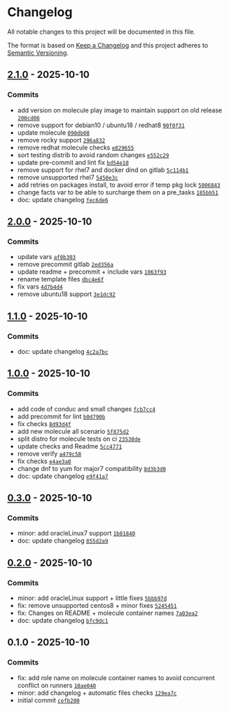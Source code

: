 # Changelog

All notable changes to this project will be documented in this file.

The format is based on [Keep a Changelog](https://keepachangelog.com/en/1.0.0/)
and this project adheres to [Semantic Versioning](https://semver.org/spec/v2.0.0.html).

## [2.1.0](https://gitlab.pleal.ovh/ansible-roles_base/ansible-apps_rsyslog_exporter/compare/2.0.0...2.1.0) - 2025-10-10

### Commits

- add version on molecule play image to maintain support on old release [`200cd06`](https://gitlab.pleal.ovh/ansible-roles_base/ansible-apps_rsyslog_exporter/commit/200cd065a183ec80d203666bc71376d09936e0c9)
- remove support for debian10 / ubuntu18 / redhat8 [`90f0f31`](https://gitlab.pleal.ovh/ansible-roles_base/ansible-apps_rsyslog_exporter/commit/90f0f31b26e1eec7b943ff1c8d6d09e7ce4dfc28)
- update molecule [`090db08`](https://gitlab.pleal.ovh/ansible-roles_base/ansible-apps_rsyslog_exporter/commit/090db08d7f5534da86b39f5157c4cd6e60c66210)
- remove rocky support [`296a832`](https://gitlab.pleal.ovh/ansible-roles_base/ansible-apps_rsyslog_exporter/commit/296a832cf3af952ba326466654ce6016a39a16ea)
- remove redhat molecule checks [`e829655`](https://gitlab.pleal.ovh/ansible-roles_base/ansible-apps_rsyslog_exporter/commit/e829655484f31c7a5707edeb631b26373816cb27)
- sort testing distrib to avoid random changes [`e552c29`](https://gitlab.pleal.ovh/ansible-roles_base/ansible-apps_rsyslog_exporter/commit/e552c2949e2569b53b0cc4447f5993bf8f6fe728)
- update pre-commit and lint fix [`bd54e10`](https://gitlab.pleal.ovh/ansible-roles_base/ansible-apps_rsyslog_exporter/commit/bd54e1008930e394afd8bc8d19963b9547748953)
- remove support for rhel7 and docker dind on gitlab [`5c114b1`](https://gitlab.pleal.ovh/ansible-roles_base/ansible-apps_rsyslog_exporter/commit/5c114b154b319fdc956b3c81ecb7a3194122521a)
- remove unsupported rhel7 [`5450e3c`](https://gitlab.pleal.ovh/ansible-roles_base/ansible-apps_rsyslog_exporter/commit/5450e3ccdfdad54cdf18b899438edc1b34a4390a)
- add retries on packages install, to avoid error if temp pkg lock [`5006843`](https://gitlab.pleal.ovh/ansible-roles_base/ansible-apps_rsyslog_exporter/commit/5006843c33f444a4f5e95b6bcd42c82396d25743)
- change facts var to be able to surcharge them on a pre_tasks [`185bb51`](https://gitlab.pleal.ovh/ansible-roles_base/ansible-apps_rsyslog_exporter/commit/185bb518694a72ce35aeb833316980eca6588639)
- doc: update changelog [`fec6de6`](https://gitlab.pleal.ovh/ansible-roles_base/ansible-apps_rsyslog_exporter/commit/fec6de6c4e30fd8029b8669ef102decc8ed50816)

## [2.0.0](https://gitlab.pleal.ovh/ansible-roles_base/ansible-apps_rsyslog_exporter/compare/1.1.0...2.0.0) - 2025-10-10

### Commits

- update vars [`af0b303`](https://gitlab.pleal.ovh/ansible-roles_base/ansible-apps_rsyslog_exporter/commit/af0b3035859788853779afc2aa2674921316f0fc)
- remove precommit gitlab [`2ed356a`](https://gitlab.pleal.ovh/ansible-roles_base/ansible-apps_rsyslog_exporter/commit/2ed356a3e43bcc0bc85ca6a3f885cc014b048805)
- update readme + precommit + include vars [`1063f93`](https://gitlab.pleal.ovh/ansible-roles_base/ansible-apps_rsyslog_exporter/commit/1063f93ba69a47be14658ac0df03dfb50a6ce588)
- rename template files [`dbc4e6f`](https://gitlab.pleal.ovh/ansible-roles_base/ansible-apps_rsyslog_exporter/commit/dbc4e6fea10b4cddae893c269dd90018ef2d3066)
- fix vars [`4d7b4d4`](https://gitlab.pleal.ovh/ansible-roles_base/ansible-apps_rsyslog_exporter/commit/4d7b4d4edf55ae00e3bb6ff36719d567981cbf15)
- remove ubuntu18 support [`3e1dc92`](https://gitlab.pleal.ovh/ansible-roles_base/ansible-apps_rsyslog_exporter/commit/3e1dc92f6384a1ebbe9c6d2f7684d7339ca1b7dd)

## [1.1.0](https://gitlab.pleal.ovh/ansible-roles_base/ansible-apps_rsyslog_exporter/compare/1.0.0...1.1.0) - 2025-10-10

### Commits

- doc: update changelog [`4c2a7bc`](https://gitlab.pleal.ovh/ansible-roles_base/ansible-apps_rsyslog_exporter/commit/4c2a7bcc748a5462c6eaada42fe45267b82327df)

## [1.0.0](https://gitlab.pleal.ovh/ansible-roles_base/ansible-apps_rsyslog_exporter/compare/0.3.0...1.0.0) - 2025-10-10

### Commits

- add code of conduc and small changes [`fcb7cc4`](https://gitlab.pleal.ovh/ansible-roles_base/ansible-apps_rsyslog_exporter/commit/fcb7cc4cd919ba28db5adc58743035cc8eb020e5)
- add precommit for lint [`b0d790b`](https://gitlab.pleal.ovh/ansible-roles_base/ansible-apps_rsyslog_exporter/commit/b0d790b25dc052d5eec2647dcdeac76bd656b883)
- fix checks [`8d93d4f`](https://gitlab.pleal.ovh/ansible-roles_base/ansible-apps_rsyslog_exporter/commit/8d93d4fc2e6533c3debc5c93ec8f7bce8102350d)
- add new molecule all scenario [`5f875d2`](https://gitlab.pleal.ovh/ansible-roles_base/ansible-apps_rsyslog_exporter/commit/5f875d20e57e1aa06f4db174adda3cd6fabf05f2)
- split distro for molecule tests on ci [`23538de`](https://gitlab.pleal.ovh/ansible-roles_base/ansible-apps_rsyslog_exporter/commit/23538ded3e9086033b5899f5751876e7e84fb2b1)
- update checks and Readme [`5cc4771`](https://gitlab.pleal.ovh/ansible-roles_base/ansible-apps_rsyslog_exporter/commit/5cc4771e7b6b251fc03e31a8870095605eda6e31)
- remove verify [`a479c58`](https://gitlab.pleal.ovh/ansible-roles_base/ansible-apps_rsyslog_exporter/commit/a479c58286efa5ea20bf1034485f4cb6b7d3efbc)
- fix checks [`e4ae3a0`](https://gitlab.pleal.ovh/ansible-roles_base/ansible-apps_rsyslog_exporter/commit/e4ae3a0dc4a28549f1cebd464d5b62af4cf1c6b1)
- change dnf to yum for major7 compatibility [`8d3b3d0`](https://gitlab.pleal.ovh/ansible-roles_base/ansible-apps_rsyslog_exporter/commit/8d3b3d0d6fffb94125bb8d36306a6d2c8687e6f7)
- doc: update changelog [`e9f41a7`](https://gitlab.pleal.ovh/ansible-roles_base/ansible-apps_rsyslog_exporter/commit/e9f41a7b7c840d62b10fd383cae5565694aa5404)

## [0.3.0](https://gitlab.pleal.ovh/ansible-roles_base/ansible-apps_rsyslog_exporter/compare/0.2.0...0.3.0) - 2025-10-10

### Commits

- minor: add oracleLinux7 support [`1b01840`](https://gitlab.pleal.ovh/ansible-roles_base/ansible-apps_rsyslog_exporter/commit/1b01840e1e7acfe9a673ab1d18de02854ac693a2)
- doc: update changelog [`855d2a9`](https://gitlab.pleal.ovh/ansible-roles_base/ansible-apps_rsyslog_exporter/commit/855d2a98b30a37585c45f9240b77518f59aef3fb)

## [0.2.0](https://gitlab.pleal.ovh/ansible-roles_base/ansible-apps_rsyslog_exporter/compare/0.1.0...0.2.0) - 2025-10-10

### Commits

- minor: add oracleLinux support + little fixes [`5bbb97d`](https://gitlab.pleal.ovh/ansible-roles_base/ansible-apps_rsyslog_exporter/commit/5bbb97dac2054f9bffaf0dea24c113714fb514f2)
- fix: remove unsupported centos8 + minor fixes [`5245451`](https://gitlab.pleal.ovh/ansible-roles_base/ansible-apps_rsyslog_exporter/commit/52454511d7c8e0834dabac98f5540290ed3ce32d)
- fix: Changes on README + molecule container names [`7a03ea2`](https://gitlab.pleal.ovh/ansible-roles_base/ansible-apps_rsyslog_exporter/commit/7a03ea2ef0c259270da71921097370ad9454040c)
- doc: update changelog [`bfc9dc1`](https://gitlab.pleal.ovh/ansible-roles_base/ansible-apps_rsyslog_exporter/commit/bfc9dc1808a3c1616c4c084ced925f04bc04dc7e)

## 0.1.0 - 2025-10-10

### Commits

- fix: add role name on molecule container names to avoid concurrent conflict on runners [`10ae040`](https://gitlab.pleal.ovh/ansible-roles_base/ansible-apps_rsyslog_exporter/commit/10ae040c5138c5f3254bf3608ebe10ae8eb626cf)
- minor: add changelog + automatic files checks [`129ea7c`](https://gitlab.pleal.ovh/ansible-roles_base/ansible-apps_rsyslog_exporter/commit/129ea7c6161ba873379d8b79f6701dd6b0b32a1a)
- initial commit [`cefb200`](https://gitlab.pleal.ovh/ansible-roles_base/ansible-apps_rsyslog_exporter/commit/cefb2007ad6820d01e9faa303c30a12d84250f73)
